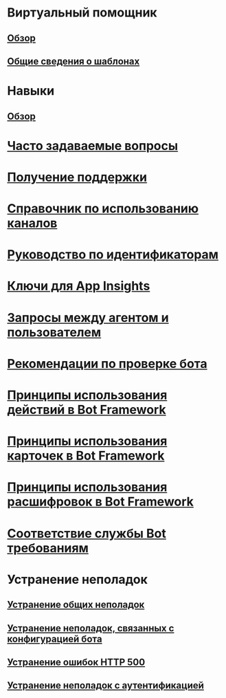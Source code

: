 # Виртуальный помощник
## [Обзор](../v4sdk/bot-builder-virtual-assistant-introduction.md)
## [Общие сведения о шаблонах](../v4sdk/bot-builder-virtual-assistant-template.md)
# Навыки 
## [Обзор](../v4sdk/bot-builder-skills-overview.md)
# [Часто задаваемые вопросы](../bot-service-resources-bot-framework-faq.md)
# [Получение поддержки](../bot-service-resources-links-help.md)
# [Справочник по использованию каналов](../bot-service-channels-reference.md)
# [Руководство по идентификаторам](../bot-service-resources-identifiers-guide.md)
# [Ключи для App Insights](../bot-service-resources-app-insights-keys.md)
# [Запросы между агентом и пользователем](../bot-service-resources-user-agent.md)
# [Рекомендации по проверке бота](../bot-service-review-guidelines.md)
# [Принципы использования действий в Bot Framework](https://aka.ms/botSpecs-activitySchema)
# [Принципы использования карточек в Bot Framework](https://aka.ms/botSpecs-cardSchema)
# [Принципы использования расшифровок в Bot Framework](https://aka.ms/botSpecs-transcripts)
# [Соответствие службы Bot требованиям](../v4sdk/bot-service-compliance.md)
# Устранение неполадок
## [Устранение общих неполадок](../bot-service-troubleshoot-general-problems.md)
## [Устранение неполадок, связанных с конфигурацией бота](../bot-service-troubleshoot-bot-configuration.md)
## [Устранение ошибок HTTP 500](../bot-service-troubleshoot-500-errors.md)
## [Устранение неполадок с аутентификацией](../bot-service-troubleshoot-authentication-problems.md)
